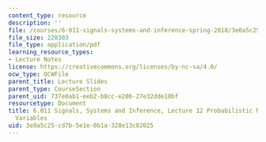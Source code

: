 ```yaml
---
content_type: resource
description: ''
file: /courses/6-011-signals-systems-and-inference-spring-2018/3e0a5c25cd7b5e1e0b1a328e13c82025_MIT6_011S18lec12.pdf
file_size: 220303
file_type: application/pdf
learning_resource_types:
- Lecture Notes
license: https://creativecommons.org/licenses/by-nc-sa/4.0/
ocw_type: OCWFile
parent_title: Lecture Slides
parent_type: CourseSection
parent_uid: 737e0ab1-eeb2-b8cc-e206-27e32dde18bf
resourcetype: Document
title: 6.011 Signals, Systems and Inference, Lecture 12 Probabilistic Models, Random
  Variables
uid: 3e0a5c25-cd7b-5e1e-0b1a-328e13c82025
---
```

